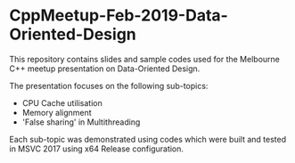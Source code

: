 # CppMeetup-Feb-2019-Data-Oriented-Design

This repository contains slides and sample codes used for the Melbourne C++ meetup presentation on Data-Oriented Design.

The presentation focuses on the following sub-topics:
* CPU Cache utilisation
* Memory alignment
* 'False sharing' in Multithreading

Each sub-topic was demonstrated using codes which were built and tested in MSVC 2017 using x64 Release configuration.



